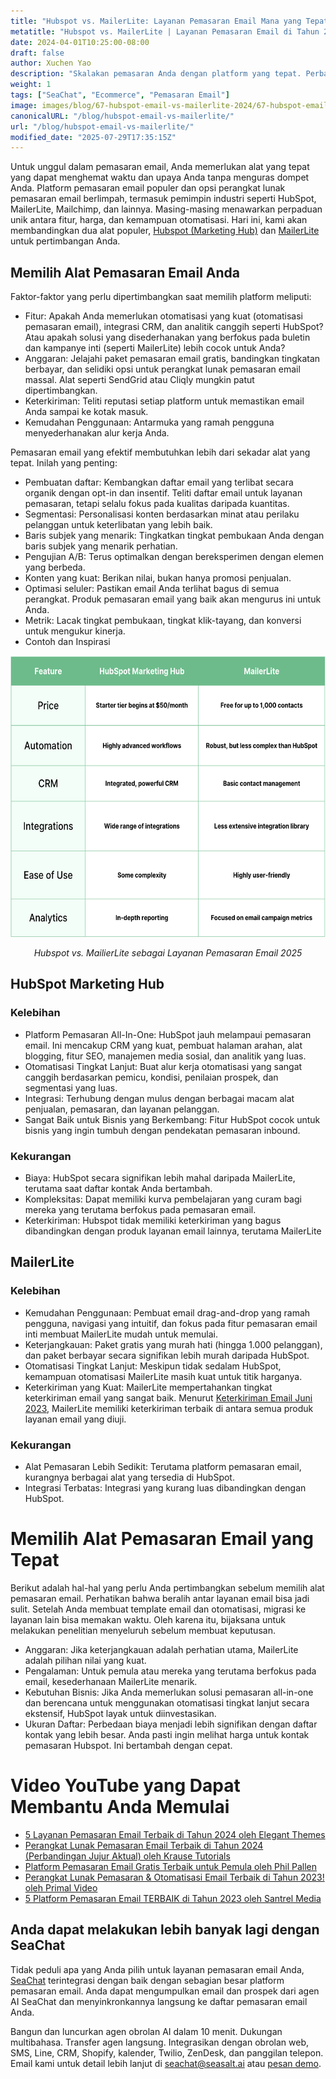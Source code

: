 ```yaml
---
title: "Hubspot vs. MailerLite: Layanan Pemasaran Email Mana yang Tepat untuk Anda di Tahun 2025?"
metatitle: "Hubspot vs. MailerLite | Layanan Pemasaran Email di Tahun 2025"
date: 2024-04-01T10:25:00-08:00
draft: false
author: Xuchen Yao
description: "Skalakan pemasaran Anda dengan platform yang tepat. Perbandingan HubSpot vs. MailerLite kami mengungkap alat terbaik untuk meningkatkan keterlibatan, menyederhanakan alur kerja, dan menghemat uang Anda."
weight: 1
tags: ["SeaChat", "Ecommerce", "Pemasaran Email"]
image: images/blog/67-hubspot-email-vs-mailerlite-2024/67-hubspot-email-vs-mailerlite-2024.jpg
canonicalURL: "/blog/hubspot-email-vs-mailerlite/"
url: "/blog/hubspot-email-vs-mailerlite/"
modified_date: "2025-07-29T17:35:15Z"
---
```


Untuk unggul dalam pemasaran email, Anda memerlukan alat yang tepat yang dapat menghemat waktu dan upaya Anda tanpa menguras dompet Anda. Platform pemasaran email populer dan opsi perangkat lunak pemasaran email berlimpah, termasuk pemimpin industri seperti HubSpot, MailerLite, Mailchimp, dan lainnya. Masing-masing menawarkan perpaduan unik antara fitur, harga, dan kemampuan otomatisasi. Hari ini, kami akan membandingkan dua alat populer, [Hubspot (Marketing Hub)](https://www.hubspot.com/products/marketing/professional) dan [MailerLite](https://www.mailerlite.com/) untuk pertimbangan Anda.


## Memilih Alat Pemasaran Email Anda

Faktor-faktor yang perlu dipertimbangkan saat memilih platform meliputi:

- Fitur: Apakah Anda memerlukan otomatisasi yang kuat (otomatisasi pemasaran email), integrasi CRM, dan analitik canggih seperti HubSpot? Atau apakah solusi yang disederhanakan yang berfokus pada buletin dan kampanye inti (seperti MailerLite) lebih cocok untuk Anda?
- Anggaran: Jelajahi paket pemasaran email gratis, bandingkan tingkatan berbayar, dan selidiki opsi untuk perangkat lunak pemasaran email massal. Alat seperti SendGrid atau Cliqly mungkin patut dipertimbangkan.
- Keterkiriman: Teliti reputasi setiap platform untuk memastikan email Anda sampai ke kotak masuk.
- Kemudahan Penggunaan: Antarmuka yang ramah pengguna menyederhanakan alur kerja Anda.

Pemasaran email yang efektif membutuhkan lebih dari sekadar alat yang tepat. Inilah yang penting:

- Pembuatan daftar: Kembangkan daftar email yang terlibat secara organik dengan opt-in dan insentif. Teliti daftar email untuk layanan pemasaran, tetapi selalu fokus pada kualitas daripada kuantitas.
- Segmentasi: Personalisasi konten berdasarkan minat atau perilaku pelanggan untuk keterlibatan yang lebih baik.
- Baris subjek yang menarik: Tingkatkan tingkat pembukaan Anda dengan baris subjek yang menarik perhatian.
- Pengujian A/B: Terus optimalkan dengan bereksperimen dengan elemen yang berbeda.
- Konten yang kuat: Berikan nilai, bukan hanya promosi penjualan.
- Optimasi seluler: Pastikan email Anda terlihat bagus di semua perangkat. Produk pemasaran email yang baik akan mengurus ini untuk Anda.
- Metrik: Lacak tingkat pembukaan, tingkat klik-tayang, dan konversi untuk mengukur kinerja.
- Contoh dan Inspirasi


<center>
<img height="450px" src="/images/blog/67-hubspot-email-vs-mailerlite-2024/hubspot-and-mailerlite-email-marketing-service-comparison-2024.png" alt="Hubspot vs. MailerLite Layanan Pemasaran Email Perbandingan 2025"/>

*Hubspot vs. MailierLite sebagai Layanan Pemasaran Email 2025*
</center>

## HubSpot Marketing Hub

### Kelebihan

- Platform Pemasaran All-In-One: HubSpot jauh melampaui pemasaran email. Ini mencakup CRM yang kuat, pembuat halaman arahan, alat blogging, fitur SEO, manajemen media sosial, dan analitik yang luas.
- Otomatisasi Tingkat Lanjut: Buat alur kerja otomatisasi yang sangat canggih berdasarkan pemicu, kondisi, penilaian prospek, dan segmentasi yang luas.
- Integrasi: Terhubung dengan mulus dengan berbagai macam alat penjualan, pemasaran, dan layanan pelanggan.
- Sangat Baik untuk Bisnis yang Berkembang: Fitur HubSpot cocok untuk bisnis yang ingin tumbuh dengan pendekatan pemasaran inbound.

### Kekurangan

- Biaya: HubSpot secara signifikan lebih mahal daripada MailerLite, terutama saat daftar kontak Anda bertambah.
- Kompleksitas: Dapat memiliki kurva pembelajaran yang curam bagi mereka yang terutama berfokus pada pemasaran email.
- Keterkiriman: Hubspot tidak memiliki keterkiriman yang bagus dibandingkan dengan produk layanan email lainnya, terutama MailerLite

## MailerLite

### Kelebihan

- Kemudahan Penggunaan: Pembuat email drag-and-drop yang ramah pengguna, navigasi yang intuitif, dan fokus pada fitur pemasaran email inti membuat MailerLite mudah untuk memulai.
- Keterjangkauan: Paket gratis yang murah hati (hingga 1.000 pelanggan), dan paket berbayar secara signifikan lebih murah daripada HubSpot.
- Otomatisasi Tingkat Lanjut: Meskipun tidak sedalam HubSpot, kemampuan otomatisasi MailerLite masih kuat untuk titik harganya.
- Keterkiriman yang Kuat: MailerLite mempertahankan tingkat keterkiriman email yang sangat baik. Menurut [Keterkiriman Email Juni 2023](https://www.emailtooltester.com/en/blog/email-deliverability-june-2023/), MailerLite memiliki keterkiriman terbaik di antara semua produk layanan email yang diuji.

### Kekurangan

- Alat Pemasaran Lebih Sedikit: Terutama platform pemasaran email, kurangnya berbagai alat yang tersedia di HubSpot.
- Integrasi Terbatas: Integrasi yang kurang luas dibandingkan dengan HubSpot.

# Memilih Alat Pemasaran Email yang Tepat

Berikut adalah hal-hal yang perlu Anda pertimbangkan sebelum memilih alat pemasaran email. Perhatikan bahwa beralih antar layanan email bisa jadi sulit. Setelah Anda membuat template email dan otomatisasi, migrasi ke layanan lain bisa memakan waktu. Oleh karena itu, bijaksana untuk melakukan penelitian menyeluruh sebelum membuat keputusan.

- Anggaran: Jika keterjangkauan adalah perhatian utama, MailerLite adalah pilihan nilai yang kuat.
- Pengalaman: Untuk pemula atau mereka yang terutama berfokus pada email, kesederhanaan MailerLite menarik.
- Kebutuhan Bisnis: Jika Anda memerlukan solusi pemasaran all-in-one dan berencana untuk menggunakan otomatisasi tingkat lanjut secara ekstensif, HubSpot layak untuk diinvestasikan.
- Ukuran Daftar: Perbedaan biaya menjadi lebih signifikan dengan daftar kontak yang lebih besar. Anda pasti ingin melihat harga untuk kontak pemasaran Hubspot. Ini bertambah dengan cepat.


# Video YouTube yang Dapat Membantu Anda Memulai

- [5 Layanan Pemasaran Email Terbaik di Tahun 2024 oleh Elegant Themes](https://www.youtube.com/watch?v=FWxgafQAiUI)
- [Perangkat Lunak Pemasaran Email Terbaik di Tahun 2024 (Perbandingan Jujur Aktual) oleh Krause Tutorials](https://www.youtube.com/watch?v=HM-FxC1jbJ4)
- [Platform Pemasaran Email Gratis Terbaik untuk Pemula oleh Phil Pallen](https://www.youtube.com/watch?v=aDXsec1WIcM)
- [Perangkat Lunak Pemasaran & Otomatisasi Email Terbaik di Tahun 2023! oleh Primal Video](https://www.youtube.com/watch?v=ue64tBgnagA)
- [5 Platform Pemasaran Email TERBAIK di Tahun 2023 oleh Santrel Media](https://www.youtube.com/watch?v=GvyNW2njcGE)

## Anda dapat melakukan lebih banyak lagi dengan SeaChat

Tidak peduli apa yang Anda pilih untuk layanan pemasaran email Anda, [SeaChat](https://chat.seasalt.ai/?utm_source=blog) terintegrasi dengan baik dengan sebagian besar platform pemasaran email. Anda dapat mengumpulkan email dan prospek dari agen AI SeaChat dan menyinkronkannya langsung ke daftar pemasaran email Anda.

Bangun dan luncurkan agen obrolan AI dalam 10 menit. Dukungan multibahasa. Transfer agen langsung. Integrasikan dengan obrolan web, SMS, Line, CRM, Shopify, kalender, Twilio, ZenDesk, dan panggilan telepon. Email kami untuk detail lebih lanjut di [seachat@seasalt.ai](mailto:seameet@seasalt.ai) atau [pesan demo](https://meetings.hubspot.com/seasalt-ai/seasalt-meeting).